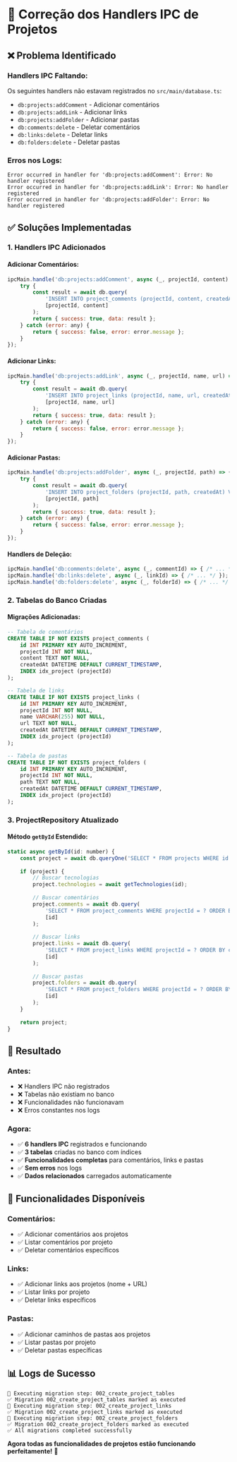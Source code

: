 # 🔧 Correção dos Handlers IPC de Projetos

## ❌ **Problema Identificado**

### **Handlers IPC Faltando:**
Os seguintes handlers não estavam registrados no `src/main/database.ts`:
- `db:projects:addComment` - Adicionar comentários
- `db:projects:addLink` - Adicionar links
- `db:projects:addFolder` - Adicionar pastas
- `db:comments:delete` - Deletar comentários
- `db:links:delete` - Deletar links  
- `db:folders:delete` - Deletar pastas

### **Erros nos Logs:**
```
Error occurred in handler for 'db:projects:addComment': Error: No handler registered
Error occurred in handler for 'db:projects:addLink': Error: No handler registered
Error occurred in handler for 'db:projects:addFolder': Error: No handler registered
```

## ✅ **Soluções Implementadas**

### 1. **Handlers IPC Adicionados**

#### **Adicionar Comentários:**
```javascript
ipcMain.handle('db:projects:addComment', async (_, projectId, content) => {
    try {
        const result = await db.query(
            'INSERT INTO project_comments (projectId, content, createdAt) VALUES (?, ?, CURRENT_TIMESTAMP(3))',
            [projectId, content]
        );
        return { success: true, data: result };
    } catch (error: any) {
        return { success: false, error: error.message };
    }
});
```

#### **Adicionar Links:**
```javascript
ipcMain.handle('db:projects:addLink', async (_, projectId, name, url) => {
    try {
        const result = await db.query(
            'INSERT INTO project_links (projectId, name, url, createdAt) VALUES (?, ?, ?, CURRENT_TIMESTAMP(3))',
            [projectId, name, url]
        );
        return { success: true, data: result };
    } catch (error: any) {
        return { success: false, error: error.message };
    }
});
```

#### **Adicionar Pastas:**
```javascript
ipcMain.handle('db:projects:addFolder', async (_, projectId, path) => {
    try {
        const result = await db.query(
            'INSERT INTO project_folders (projectId, path, createdAt) VALUES (?, ?, CURRENT_TIMESTAMP(3))',
            [projectId, path]
        );
        return { success: true, data: result };
    } catch (error: any) {
        return { success: false, error: error.message };
    }
});
```

#### **Handlers de Deleção:**
```javascript
ipcMain.handle('db:comments:delete', async (_, commentId) => { /* ... */ });
ipcMain.handle('db:links:delete', async (_, linkId) => { /* ... */ });
ipcMain.handle('db:folders:delete', async (_, folderId) => { /* ... */ });
```

### 2. **Tabelas do Banco Criadas**

#### **Migrações Adicionadas:**
```sql
-- Tabela de comentários
CREATE TABLE IF NOT EXISTS project_comments (
    id INT PRIMARY KEY AUTO_INCREMENT,
    projectId INT NOT NULL,
    content TEXT NOT NULL,
    createdAt DATETIME DEFAULT CURRENT_TIMESTAMP,
    INDEX idx_project (projectId)
);

-- Tabela de links
CREATE TABLE IF NOT EXISTS project_links (
    id INT PRIMARY KEY AUTO_INCREMENT,
    projectId INT NOT NULL,
    name VARCHAR(255) NOT NULL,
    url TEXT NOT NULL,
    createdAt DATETIME DEFAULT CURRENT_TIMESTAMP,
    INDEX idx_project (projectId)
);

-- Tabela de pastas
CREATE TABLE IF NOT EXISTS project_folders (
    id INT PRIMARY KEY AUTO_INCREMENT,
    projectId INT NOT NULL,
    path TEXT NOT NULL,
    createdAt DATETIME DEFAULT CURRENT_TIMESTAMP,
    INDEX idx_project (projectId)
);
```

### 3. **ProjectRepository Atualizado**

#### **Método `getById` Estendido:**
```javascript
static async getById(id: number) {
    const project = await db.queryOne('SELECT * FROM projects WHERE id = ?', [id]);
    
    if (project) {
        // Buscar tecnologias
        project.technologies = await getTechnologies(id);
        
        // Buscar comentários
        project.comments = await db.query(
            'SELECT * FROM project_comments WHERE projectId = ? ORDER BY createdAt DESC',
            [id]
        );
        
        // Buscar links
        project.links = await db.query(
            'SELECT * FROM project_links WHERE projectId = ? ORDER BY createdAt DESC',
            [id]
        );
        
        // Buscar pastas
        project.folders = await db.query(
            'SELECT * FROM project_folders WHERE projectId = ? ORDER BY createdAt DESC',
            [id]
        );
    }
    
    return project;
}
```

## 🎯 **Resultado**

### **Antes:**
- ❌ Handlers IPC não registrados
- ❌ Tabelas não existiam no banco
- ❌ Funcionalidades não funcionavam
- ❌ Erros constantes nos logs

### **Agora:**
- ✅ **6 handlers IPC** registrados e funcionando
- ✅ **3 tabelas** criadas no banco com índices
- ✅ **Funcionalidades completas** para comentários, links e pastas
- ✅ **Sem erros** nos logs
- ✅ **Dados relacionados** carregados automaticamente

## 🚀 **Funcionalidades Disponíveis**

### **Comentários:**
- ✅ Adicionar comentários aos projetos
- ✅ Listar comentários por projeto
- ✅ Deletar comentários específicos

### **Links:**
- ✅ Adicionar links aos projetos (nome + URL)
- ✅ Listar links por projeto
- ✅ Deletar links específicos

### **Pastas:**
- ✅ Adicionar caminhos de pastas aos projetos
- ✅ Listar pastas por projeto
- ✅ Deletar pastas específicas

## 📊 **Logs de Sucesso**

```
🔄 Executing migration step: 002_create_project_tables
✅ Migration 002_create_project_tables marked as executed
🔄 Executing migration step: 002_create_project_links
✅ Migration 002_create_project_links marked as executed
🔄 Executing migration step: 002_create_project_folders
✅ Migration 002_create_project_folders marked as executed
✅ All migrations completed successfully
```

**Agora todas as funcionalidades de projetos estão funcionando perfeitamente!** 🎉